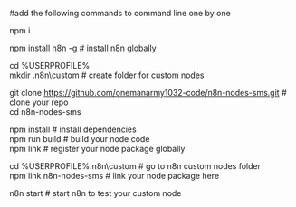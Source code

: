 #add the following commands to command line one by one

npm i

npm install n8n -g             # install n8n globally

cd %USERPROFILE%  
mkdir .n8n\custom              # create folder for custom nodes  

git clone https://github.com/onemanarmy1032-code/n8n-nodes-sms.git  # clone your repo  
cd n8n-nodes-sms  

npm install                   # install dependencies  
npm run build                 # build your node code  
npm link                      # register your node package globally  

cd %USERPROFILE%\.n8n\custom  # go to n8n custom nodes folder  
npm link n8n-nodes-sms         # link your node package here  

n8n start                     # start n8n to test your custom node  

